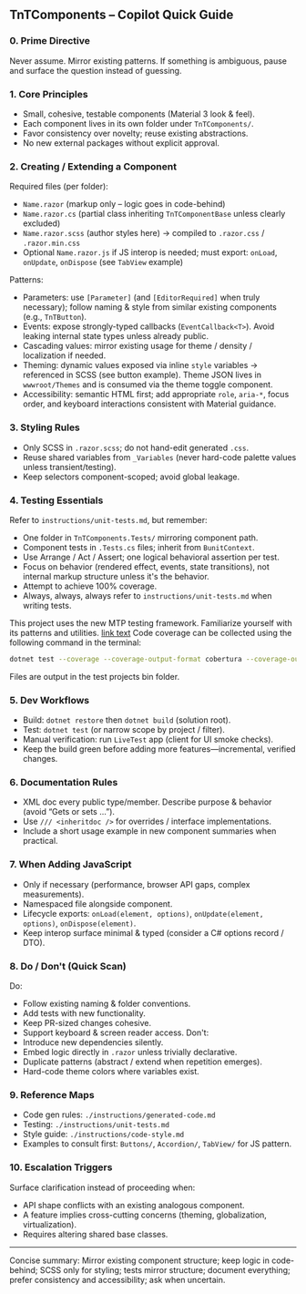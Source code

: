 ﻿
## TnTComponents – Copilot Quick Guide

### 0. Prime Directive
Never assume. Mirror existing patterns. If something is ambiguous, pause and surface the question instead of guessing.

### 1. Core Principles
* Small, cohesive, testable components (Material 3 look & feel).
* Each component lives in its own folder under `TnTComponents/`.
* Favor consistency over novelty; reuse existing abstractions.
* No new external packages without explicit approval.

### 2. Creating / Extending a Component
Required files (per folder):
* `Name.razor` (markup only – logic goes in code-behind)
* `Name.razor.cs` (partial class inheriting `TnTComponentBase` unless clearly excluded)
* `Name.razor.scss` (author styles here) → compiled to `.razor.css` / `.razor.min.css`
* Optional `Name.razor.js` if JS interop is needed; must export: `onLoad`, `onUpdate`, `onDispose` (see `TabView` example)

Patterns:
* Parameters: use `[Parameter]` (and `[EditorRequired]` when truly necessary); follow naming & style from similar existing components (e.g., `TnTButton`).
* Events: expose strongly-typed callbacks (`EventCallback<T>`). Avoid leaking internal state types unless already public.
* Cascading values: mirror existing usage for theme / density / localization if needed.
* Theming: dynamic values exposed via inline `style` variables → referenced in SCSS (see button example). Theme JSON lives in `wwwroot/Themes` and is consumed via the theme toggle component.
* Accessibility: semantic HTML first; add appropriate `role`, `aria-*`, focus order, and keyboard interactions consistent with Material guidance.

### 3. Styling Rules
* Only SCSS in `.razor.scss`; do not hand-edit generated `.css`.
* Reuse shared variables from `_Variables` (never hard-code palette values unless transient/testing).
* Keep selectors component-scoped; avoid global leakage.

### 4. Testing Essentials
Refer to `instructions/unit-tests.md`, but remember:
* One folder in `TnTComponents.Tests/` mirroring component path.
* Component tests in `.Tests.cs` files; inherit from `BunitContext`.
* Use Arrange / Act / Assert; one logical behavioral assertion per test.
* Focus on behavior (rendered effect, events, state transitions), not internal markup structure unless it's the behavior.
* Attempt to achieve 100% coverage.
* Always, always, always refer to `instructions/unit-tests.md` when writing tests.

This project uses the new MTP testing framework. Familiarize yourself with its patterns and utilities.
[link text](https://learn.microsoft.com/en-us/dotnet/core/testing/microsoft-testing-platform-extensions-code-coverage)
Code coverage can be collected using the following command in the terminal:
```bash
dotnet test --coverage --coverage-output-format cobertura --coverage-output coverage.cobertura.xml
```
Files are output in the test projects bin folder.

### 5. Dev Workflows
* Build: `dotnet restore` then `dotnet build` (solution root).
* Test: `dotnet test` (or narrow scope by project / filter).
* Manual verification: run `LiveTest` app (client for UI smoke checks).
* Keep the build green before adding more features—incremental, verified changes.

### 6. Documentation Rules
* XML doc every public type/member. Describe purpose & behavior (avoid “Gets or sets ...”).
* Use `/// <inheritdoc />` for overrides / interface implementations.
* Include a short usage example in new component summaries when practical.

### 7. When Adding JavaScript
* Only if necessary (performance, browser API gaps, complex measurements).
* Namespaced file alongside component.
* Lifecycle exports: `onLoad(element, options)`, `onUpdate(element, options)`, `onDispose(element)`.
* Keep interop surface minimal & typed (consider a C# options record / DTO).

### 8. Do / Don't (Quick Scan)
Do:
* Follow existing naming & folder conventions.
* Add tests with new functionality.
* Keep PR-sized changes cohesive.
* Support keyboard & screen reader access.
Don't:
* Introduce new dependencies silently.
* Embed logic directly in `.razor` unless trivially declarative.
* Duplicate patterns (abstract / extend when repetition emerges).
* Hard-code theme colors where variables exist.

### 9. Reference Maps
* Code gen rules: `./instructions/generated-code.md`
* Testing: `./instructions/unit-tests.md`
* Style guide: `./instructions/code-style.md`
* Examples to consult first: `Buttons/`, `Accordion/`, `TabView/` for JS pattern.

### 10. Escalation Triggers
Surface clarification instead of proceeding when:
* API shape conflicts with an existing analogous component.
* A feature implies cross-cutting concerns (theming, globalization, virtualization).
* Requires altering shared base classes.

---
Concise summary: Mirror existing component structure; keep logic in code-behind; SCSS only for styling; tests mirror structure; document everything; prefer consistency and accessibility; ask when uncertain.